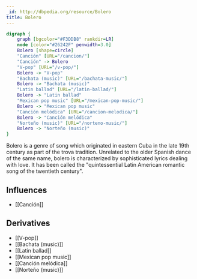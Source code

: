 ```yaml
---
_id: http://dbpedia.org/resource/Bolero
title: Bolero
---
```


```dot
digraph {
	graph [bgcolor="#F3DDB8" rankdir=LR]
	node [color="#26242F" penwidth=3.0]
	Bolero [shape=circle]
	"Canción" [URL="/cancion/"]
	"Canción" -> Bolero
	"V-pop" [URL="/v-pop/"]
	Bolero -> "V-pop"
	"Bachata (music)" [URL="/bachata-music/"]
	Bolero -> "Bachata (music)"
	"Latin ballad" [URL="/latin-ballad/"]
	Bolero -> "Latin ballad"
	"Mexican pop music" [URL="/mexican-pop-music/"]
	Bolero -> "Mexican pop music"
	"Canción melódica" [URL="/cancion-melodica/"]
	Bolero -> "Canción melódica"
	"Norteño (music)" [URL="/norteno-music/"]
	Bolero -> "Norteño (music)"
}
```

Bolero is a genre of song which originated in eastern Cuba in the late 19th century as part of the trova tradition. Unrelated to the older Spanish dance of the same name, bolero is characterized by sophisticated lyrics dealing with love. It has been called the "quintessential Latin American romantic song of the twentieth century".

## Influences
- [[Canción]]

## Derivatives
- [[V-pop]]
- [[Bachata (music)]]
- [[Latin ballad]]
- [[Mexican pop music]]
- [[Canción melódica]]
- [[Norteño (music)]]
